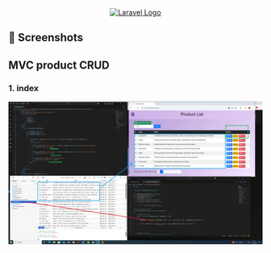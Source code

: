 <p align="center"><a href="https://laravel.com" target="_blank"><img src="https://raw.githubusercontent.com/laravel/art/master/logo-lockup/5%20SVG/2%20CMYK/1%20Full%20Color/laravel-logolockup-cmyk-red.svg" width="200" alt="Laravel Logo"></a></p>


## 📸 Screenshots
<h2>MVC product CRUD</h2>
<h3>1. index</h3>
<img src="1index.png" alt="" width="1000">

